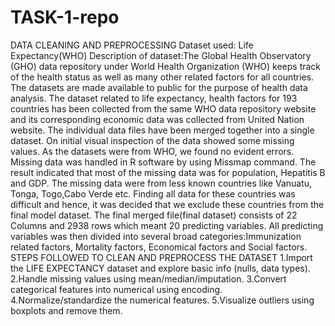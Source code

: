 # TASK-1-repo
DATA CLEANING AND PREPROCESSING
Dataset used: Life Expectancy(WHO)
Description of dataset:The Global Health Observatory (GHO) data repository under World Health Organization (WHO) keeps track of the health status as well as many other related factors for all countries.
The datasets are made available to public for the purpose of health data analysis. The dataset related to life expectancy, health factors for 193 countries has been collected from the same
WHO data repository website and its corresponding economic data was collected from United Nation website.
The individual data files have been merged together into a single dataset. On initial visual inspection of the data showed some missing values. 
As the datasets were from WHO, we found no evident errors.
Missing data was handled in R software by using Missmap command. The result indicated that most of the missing data was for population, Hepatitis B and GDP.
The missing data were from less known countries like Vanuatu, Tonga, Togo,Cabo Verde etc.
Finding all data for these countries was difficult and hence, it was decided that we exclude these countries from the final model dataset. The final merged file(final dataset) consists of 22 Columns and 2938 rows which meant 20 predicting variables. 
All predicting variables was then divided into several broad categories:​Immunization related factors, Mortality factors, Economical factors and Social factors.
STEPS FOLLOWED TO CLEAN AND PREPROCESS THE DATASET
1.Import the LIFE EXPECTANCY dataset and explore basic info (nulls, data types).
2.Handle missing values using mean/median/imputation.
3.Convert categorical features into numerical using encoding.
4.Normalize/standardize the numerical features.
5.Visualize outliers using boxplots and remove them.
